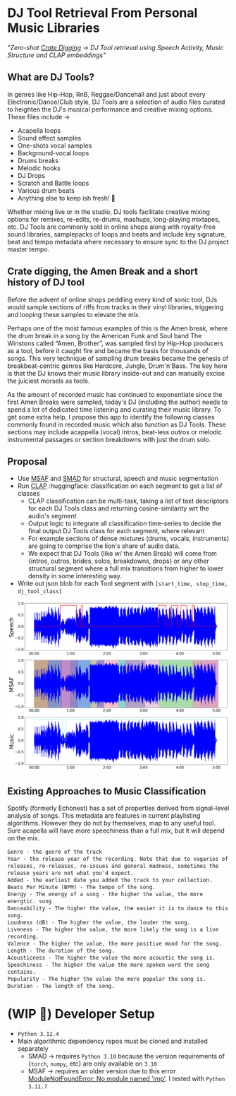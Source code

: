 # DJ Tool Retrieval From Personal Music Libraries 
*"Zero-shot [Crate Digging](https://medium.com/cuepoint/the-lost-art-of-cratedigging-4ed652643618) &rarr; DJ Tool retrieval using Speech Activity, Music Structure and CLAP embeddings"*

## What are DJ Tools?
In genres like Hip-Hop, RnB, Reggae/Dancehall and just about every Electronic/Dance/Club 
style, DJ Tools are a selection of audio files curated to heighten the DJ's musical performance
and creative mixing options. These files include &rarr;
- Acapella loops 
- Sound effect samples 
- One-shots vocal samples
- Background-vocal loops
- Drums breaks 
- Melodic hooks
- DJ Drops
- Scratch and Battle loops
- Various drum beats
- Anything else to keep ish fresh! 🚀

Whether mixing live or in the studio, DJ tools facilitate creative mixing options for 
remixes, re-edits, re-drums, mashups, long-playing mixtapes, etc. DJ Tools are commonly sold 
in online shops along with royalty-free sound libraries, samplepacks of loops and beats and 
include key signature, beat and tempo metadata where necessary to ensure sync to the 
DJ project master tempo.

## Crate digging, the Amen Break and a short history of DJ tool
Before the advent of online shops peddling every kind of sonic tool, DJs would sample sections
of riffs from tracks in their vinyl libraries, triggering and looping these samples to elevate
the mix. 

Perhaps one of the most famous examples of this is the Amen break, where the drum break
in a song by the American Funk and Soul band The Winstons called “Amen, Brother”, was sampled
first by Hip-Hop producers as a tool, before it caught fire and became the basis for thousands
of songs. This very technique of sampling drum breaks became the genesis of breakbeat-centric 
genres like Hardcore, Jungle, Drum'n'Bass. The key here is that the DJ knows their music 
library inside-out and can manually excise the juiciest morsels as tools. 

As the amount of recorded music has continued to exponentiate since the first Amen Breaks were 
sampled, today's DJ (including the author) needs to spend a lot of dedicated time listening and 
curating their music library. To get some extra help, I propose this app to identify the 
following classes commonly found in recorded music which also function as DJ Tools. These 
sections may include acappella (vocal) intros, beat-less outros or melodic instrumental passages 
or section breakdowns with just the drum solo. 

## Proposal 
- Use [MSAF](https://github.com/urinieto/msaf) and [SMAD](https://github.com/biboamy/TVSM-dataset) for structural, speech and music segmentation
- Run [CLAP](https://huggingface.co/laion/clap-htsat-unfused) :huggingface: classification on each segment to get a list of classes
  - CLAP classification can be multi-task, taking a list of text descriptors for each 
  DJ Tools class and returning cosine-similarity wrt the audio's segment
  - Output logic to integrate all classification time-series to decide the final output 
  DJ Tools class for each segment, where relevant
  - For example sections of dense mixtures (drums, vocals, instruments) are going to comprise
  the lion's share of audio data. 
  - We expect that DJ Tools (like w/ the Amen Break) will come from {intros, outros, brides, 
  solos, breakdowns, drops} or any other structural segment where a full mix transitions from
  higher to lower density in some interesting way.
- Write out json blob for each Tool segment with `[start_time, stop_time, dj_tool_class]`

![png](lbd_paper_latex/smad_msaf.png "Example SMAD, MSAF analyses")

## Existing Approaches to Music Classification 
Spotify (formerly Echonest) has a set of properties derived from signal-level analysis of 
songs. This metadata are features in current playlisting algorithms. However they do not by 
themselves, map to any useful tool. Sure acapella will have more speechiness than a full mix,
but it will depend on the mix.

    Genre - the genre of the track
    Year - the release year of the recording. Note that due to vagaries of releases, re-releases, re-issues and general madness, sometimes the release years are not what you'd expect.
    Added - the earliest date you added the track to your collection.
    Beats Per Minute (BPM) - The tempo of the song.
    Energy - The energy of a song - the higher the value, the more energtic. song
    Danceability - The higher the value, the easier it is to dance to this song.
    Loudness (dB) - The higher the value, the louder the song.
    Liveness - The higher the value, the more likely the song is a live recording.
    Valence - The higher the value, the more positive mood for the song.
    Length - The duration of the song.
    Acousticness - The higher the value the more acoustic the song is.
    Speechiness - The higher the value the more spoken word the song contains.
    Popularity - The higher the value the more popular the song is.
    Duration - The length of the song.

# (WIP 🚧) Developer Setup
- `Python 3.12.4`
- Main algorithmic dependency repos must be cloned and installed separately
  - SMAD &rarr; requires `Python 3.10` because the 
  version requirements of {`torch`, `numpy`, etc} are only available on `3.10`
  - MSAF &rarr; requires an older version due to this error [ModuleNotFoundError: No module named 'imp'](https://stackoverflow.com/questions/77274572/multiqc-modulenotfounderror-no-module-named-imp). 
  I tested with `Python 3.11.7`
